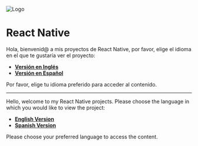 ![Logo](fotos/logo.png)

# React Native

Hola, bienvenid@ a mis proyectos de React Native, por favor, elige el idioma en el que te gustaría ver el proyecto:

- [**Versión en Inglés**](README-ENG.md)
- [**Versión en Español**](README-ESP.md)

Por favor, elige tu idioma preferido para acceder al contenido.

---

Hello, welcome to my React Native projects. Please choose the language in which you would like to view the project:

- [**English Version**](README-ENG.md)
- [**Spanish Version**](README-ESP.md)

Please choose your preferred language to access the content.

